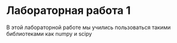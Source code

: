 # Лабораторная работа 1

В этой лабораторной работе мы учились пользоваться такими библиотеками как numpy и scipy
